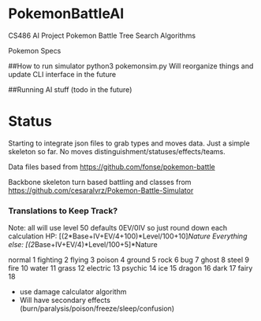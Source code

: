 # PokemonBattleAI
CS486 AI Project Pokemon Battle Tree Search Algorithms 

Pokemon Specs

##How to run simulator
python3 pokemonsim.py
Will reorganize things and update CLI interface in the future

##Running AI stuff
(todo in the future)

# Status
Starting to integrate json files to grab types and moves data. Just a simple skeleton so far. No moves distinguishment/statuses/effects/teams.

Data files based from https://github.com/fonse/pokemon-battle

Backbone skeleton turn based battling and classes from https://github.com/cesaralvrz/Pokemon-Battle-Simulator


### Translations to Keep Track?
Note: all will use level 50 defaults 0EV/0IV so just round down each calculation
HP: [(2*Base+IV+EV/4+100)*Level/100+10]*Nature
Everything else: [(2*Base+IV+EV/4)*Level/100+5]*Nature


normal 1
fighting 2
flying 3
poison 4
ground 5
rock 6
bug 7
ghost 8
steel 9
fire 10
water 11
grass 12
electric 13
psychic 14
ice 15
dragon 16
dark 17
fairy 18



- use damage calculator algorithm
- Will have secondary effects (burn/paralysis/poison/freeze/sleep/confusion)
